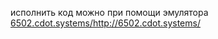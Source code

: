 исполнить код можно при помощи эмулятора [6502.cdot.systems/](http://6502.cdot.systems/)http://6502.cdot.systems/
